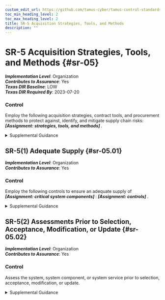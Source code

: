 ```yaml
---
custom_edit_url: https://github.com/tamus-cyber/tamus-control-standards/tree/main/content/tamus.edu/TAMUS_profile.xml
toc_min_heading_level: 2
toc_max_heading_level: 2
title: SR-5 Acquisition Strategies, Tools, and Methods
description: ""
---
```


# SR-5 Acquisition Strategies, Tools, and Methods {#sr-05}

_**Implementation Level**_: Organization\
_**Contributes to Assurance**_: Yes\
_**Texas DIR Baseline**_: LOW\
_**Texas DIR Required By**_: 2023-07-20

### Control

Employ the following acquisition strategies, contract tools, and procurement methods to protect against, identify, and mitigate supply chain risks: <strong title="sr-05_odp"> <em>[Assignment: strategies, tools, and methods]</em> </strong>.


<details><summary>Supplemental Guidance</summary>The use of the acquisition process provides an important vehicle to protect the supply chain. There are many useful tools and techniques available, including obscuring the end use of a system or system component, using blind or filtered buys, requiring tamper-evident packaging, or using trusted or controlled distribution. The results from a supply chain risk assessment can guide and inform the strategies, tools, and methods that are most applicable to the situation. Tools and techniques may provide protections against unauthorized production, theft, tampering, insertion of counterfeits, insertion of malicious software or backdoors, and poor development practices throughout the system development life cycle. Organizations also consider providing incentives for suppliers who implement controls, promote transparency into their processes and security and privacy practices, provide contract language that addresses the prohibition of tainted or counterfeit components, and restrict purchases from untrustworthy suppliers. Organizations consider providing training, education, and awareness programs for personnel regarding supply chain risk, available mitigation strategies, and when the programs should be employed. Methods for reviewing and protecting development plans, documentation, and evidence are commensurate with the security and privacy requirements of the organization. Contracts may specify documentation protection requirements.</details>


## SR-5(1) Adequate Supply {#sr-05.01}

_**Implementation Level**_: Organization\
_**Contributes to Assurance**_: Yes

### Control

Employ the following controls to ensure an adequate supply of <strong title="sr-05.01_odp.02"> <em>[Assignment: critical system components]</em> </strong>: <strong title="sr-05.01_odp.01"> <em>[Assignment: controls]</em> </strong>.


<details><summary>Supplemental Guidance</summary>Adversaries can attempt to impede organizational operations by disrupting the supply of critical system components or corrupting supplier operations. Organizations may track systems and component mean time to failure to mitigate the loss of temporary or permanent system function. Controls to ensure that adequate supplies of critical system components include the use of multiple suppliers throughout the supply chain for the identified critical components, stockpiling spare components to ensure operation during mission-critical times, and the identification of functionally identical or similar components that may be used, if necessary.</details>


## SR-5(2) Assessments Prior to Selection, Acceptance, Modification, or Update {#sr-05.02}

_**Implementation Level**_: Organization\
_**Contributes to Assurance**_: Yes

### Control

Assess the system, system component, or system service prior to selection, acceptance, modification, or update.


<details><summary>Supplemental Guidance</summary>Organizational personnel or independent, external entities conduct assessments of systems, components, products, tools, and services to uncover evidence of tampering, unintentional and intentional vulnerabilities, or evidence of non-compliance with supply chain controls. These include malicious code, malicious processes, defective software, backdoors, and counterfeits. Assessments can include evaluations; design proposal reviews; visual or physical inspection; static and dynamic analyses; visual, x-ray, or magnetic particle inspections; simulations; white, gray, or black box testing; fuzz testing; stress testing; and penetration testing (see [SR-6(1)](/catalog/sr/sr-06#sr-06.01) ). Evidence generated during assessments is documented for follow-on actions by organizations. The evidence generated during the organizational or independent assessments of supply chain elements may be used to improve supply chain processes and inform the supply chain risk management process. The evidence can be leveraged in follow-on assessments. Evidence and other documentation may be shared in accordance with organizational agreements.</details>
